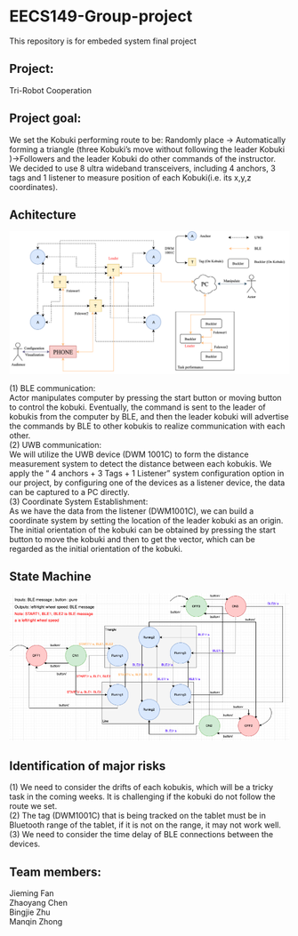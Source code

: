 # EECS149-Group-project
This repository is for embeded system final project  
## Project:
Tri-Robot Cooperation 

## Project goal:
We set the Kobuki performing route to be:
Randomly place → Automatically forming a triangle (three Kobuki’s move without following the leader Kobuki )→Followers and the leader Kobuki do other commands of the instructor.
We decided to use 8 ultra wideband transceivers, including 4 anchors, 3 tags and 1 listener to measure position of each Kobuki(i.e. its x,y,z coordinates).


## Achitecture 
![image](https://github.com/CZhaoYoung/EECS149-Group-project/blob/master/architecture_drawings/Untitled%20Diagram%20(4).png)

(1) BLE communication:<br>
Actor manipulates computer by pressing the start button or moving button to control the kobuki.  Eventually, the command is sent to the leader of kobukis from the computer by BLE,  and then the leader kobuki will advertise the commands by BLE to other kobukis to realize communication with each other. <br>
(2) UWB communication: <br>
We will utilize the UWB device (DWM 1001C) to form the distance measurement system to detect the distance between each kobukis. We apply the “ 4 anchors + 3 Tags + 1 Listener” system configuration option in our project, by configuring one of the devices as a listener device, the data can be captured to a PC directly. <br>
(3) Coordinate System Establishment:<br>
As we have the data from the listener (DWM1001C), we can build a coordinate system by setting the location of the leader kobuki as an origin. The initial orientation of the kobuki can be obtained by pressing the start button to move the kobuki and then to get the vector, which can be regarded as the initial orientation of the kobuki.<br>

## State Machine 
![image](https://github.com/CZhaoYoung/EECS149-Group-project/blob/master/architecture_drawings/statemachine.png)

## Identification of major risks <br>
(1) We need to consider the drifts of each kobukis, which will be a tricky task in the coming weeks. It is challenging  if the kobuki do not follow the route we set. <br>
(2) The tag (DWM1001C)  that is being tracked on the tablet must be in Bluetooth range of the tablet, if it is not on the range, it may not work well. <br>
(3) We need to consider the time delay of BLE connections between the devices.<br>


## Team members:  
Jieming Fan  
Zhaoyang Chen  
Bingjie Zhu  
Manqin Zhong  


